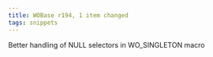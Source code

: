 ```yaml
---
title: WOBase r194, 1 item changed
tags: snippets
---
```


Better handling of NULL selectors in WO\_SINGLETON macro
